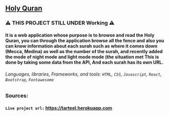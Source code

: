 ## [Holy Quran](tarteel.herokuapp.com)
### ⚠️ THIS PROJECT STILL UNDER Working ⚠️
#### It is a web application whose purpose is to browse and read the Holy Quran, you can through the application browse all the fence and also you can know information about each surah such as where it comes down (Mecca, Medina) as well as the number of the surah, and recently added the mode of night mode and light mode mode (the situation met This is done by taking some data from the API, And each surah has its own URL.
###### Languages, libraries, Frameworks, and tools: `HTML`, `CSS`, `Javascript`, `React`, `Bootstrap`, `Fontawesome`


### Sources:
#### `Live project url:` https://tarteel.herokuapp.com
